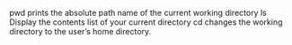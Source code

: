  pwd prints the absolute path name of the current working directory
ls Display the contents list of your current directory
cd changes the working directory to the user’s home directory. 
